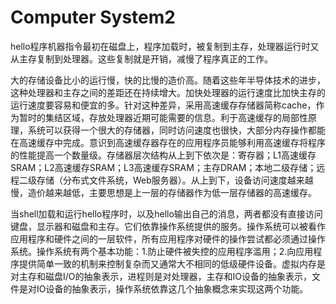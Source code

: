 # Computer System2   

​        hello程序机器指令最初在磁盘上，程序加载时，被复制到主存，处理器运行时又从主存复制到处理器。这些复制就是开销，减慢了程序真正的工作。

​         大的存储设备比小的运行慢，快的比慢的造价高。随着这些年半导体技术的进步，这种处理器和主存之间的差距还在持续增大。加快处理器的运行速度比加快主存的运行速度要容易和便宜的多。针对这种差异，采用高速缓存存储器简称cache，作为暂时的集结区域，存放处理器近期可能需要的信息。利于高速缓存的局部性原理，系统可以获得一个很大的存储器，同时访问速度也很快，大部分内存操作都能在高速缓存中完成。意识到高速缓存器存在的应用程序员能够利用高速缓存将程序的性能提高一个数量级。存储器层次结构从上到下依次是：寄存器；L1高速缓存SRAM；L2高速缓存SRAM；L3高速缓存SRAM；主存DRAM；本地二级存储；远程二级存储（分布式文件系统，Web服务器）。从上到下，设备访问速度越来越慢，造价越来越低，主要思想是上一层的存储器作为低一层存储器的高速缓存。

​          当shell加载和运行hello程序时，以及hello输出自己的消息，两者都没有直接访问键盘，显示器和磁盘和主存。它们依靠操作系统提供的服务。操作系统可以被看作应用程序和硬件之间的一层软件，所有应用程序对硬件的操作尝试都必须通过操作系统。操作系统有两个基本功能：1.防止硬件被失控的应用程序滥用；2.向应用程序提供简单一致的机制来控制复杂而又通常大不相同的低级硬件设备。虚拟内存是对主存和磁盘I/O的抽象表示，进程则是对处理器，主存和IO设备的抽象表示，文件是对IO设备的抽象表示，操作系统依靠这几个抽象概念来实现这两个功能。
